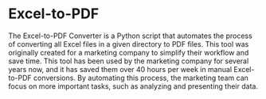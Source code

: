 # Excel-to-PDF
The Excel-to-PDF Converter is a Python script that automates the process of converting all Excel files in a given directory to PDF files. This tool was originally created for a marketing company to simplify their workflow and save time.
This tool has been used by the marketing company for several years now, and it has saved them over 40 hours per week in manual Excel-to-PDF conversions. By automating this process, the marketing team can focus on more important tasks, such as analyzing and presenting their data.
